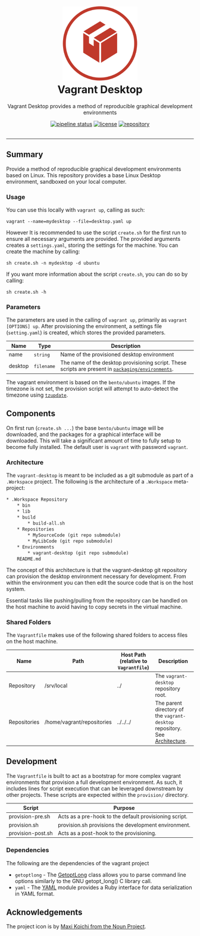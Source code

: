 # 
<h1 align="center">
    <img alt="Vagrant Desktop" src="/docs/icon/icon.png" width="200px" height="200px" />
    <br /> Vagrant Desktop
</h1>

<p align="center">
    Vagrant Desktop provides a method of reproducible graphical development environments
</p>
<div align="center">
    <a href="https://gitlab.com/jrbeverly/vagrant-desktop/commits/master"><img alt="pipeline status" src="https://gitlab.com/jrbeverly/vagrant-desktop/badges/master/pipeline.svg" /></a>
    <a href="LICENSE"><img alt="license" src="https://img.shields.io/badge/license-MIT-blue.svg" /></a>
    <a href="https://gitlab.com/jrbeverly/vagrant-desktop"><img alt="repository" src="https://img.shields.io/badge/gitlab-githooks-red.svg" /></a>
</div>
<br />

---

## Summary

Provide a method of reproducible graphical development environments based on Linux.  This repository provides a base Linux Desktop environment, sandboxed on your local computer.  

### Usage

You can use this locally with `vagrant up`, calling as such:

```
vagrant --name=mydesktop --file=desktop.yaml up
```

However It is recommended to use the script `create.sh` for the first run to ensure all necessary arguments are provided. The provided arguments creates a `settings.yaml`, storing the settings for the machine.  You can create the machine by calling:

```
sh create.sh -n mydesktop -d ubuntu
```

If you want more information about the script `create.sh`, you can do so by calling:

```
sh create.sh -h
```

### Parameters

The parameters are used in the calling of `vagrant up`, primarily as `vagrant [OPTIONS] up`.  After provisioning the environment, a settings file (`setting.yaml`) is created, which stores the provided parameters.

| Name | Type | Description |
| ---  | ---  | ---         |
| name | `string` | Name of the provisioned desktop environment |
| desktop | `filename` | The name of the desktop provisioning script.  These scripts are present in [`packaging/environments`](src/packaging/environments). |

The vagrant environment is based on the `bento/ubuntu` images.  If the timezone is not set, the provision script will attempt to auto-detect the timezone using [`tzupdate`](https://github.com/cdown/tzupdate).

## Components

On first run (`create.sh ...`) the base `bento/ubuntu` image will be downloaded, and the packages for a graphical interface will be downloaded. This will take a significant amount of time to fully setup to become fully installed.  The default user is `vagrant` with password `vagrant`.

### Architecture

The `vagrant-desktop` is meant to be included as a git submodule as part of a `.Workspace` project.  The following is the architecture of a `.Workspace` meta-project:

```
* .Workspace Repository
    * bin
    * lib
    * build
        * build-all.sh
    * Repositories
        * MySourceCode (git repo submodule)
        * MyLibCode (git repo submodule)
    * Environments
        * vagrant-desktop (git repo submodule)
    README.md
```

The concept of this architecture is that the vagrant-desktop git repository can provision the desktop environment necessary for development.  From within the environment you can then edit the source code that is on the host system.

Essential tasks like pushing/pulling from the repository can be handled on the host machine to avoid having to copy secrets in the virtual machine.

### Shared Folders

The `Vagrantfile` makes use of the following shared folders to access files on the host machine.

| Name | Path |  Host Path (relative to `Vagrantfile`) | Description |
| --- | --- | --- | --- |
| Repository | /srv/local | ../ | The `vagrant-desktop` repository root. |
| Repositories | /home/vagrant/repositories | ../../../ | The parent directory of the `vagrant-desktop` repository. See [Architecture](#architecture). |

## Development

The `Vagrantfile` is built to act as a bootstrap for more complex vagrant environments that provision a full development environment.  As such, it includes lines for script execution that can be leveraged downstream by other projects.  These scripts are expected within the `provision/` directory.

| Script | Purpose |
| --- | --- |
| provision-pre.sh | Acts as a pre-hook to the default provisioning script. |
| provision.sh | provision.sh provisions the development environment. |
| provision-post.sh | Acts as a post-hook to the provisioning. |

### Dependencies 

The following are the dependencies of the vagrant project

* `getoptlong` - The [GetoptLong](http://ruby-doc.org/stdlib-2.1.0/libdoc/getoptlong/rdoc/GetoptLong.html) class allows you to parse command line options similarly to the GNU getopt_long() C library call.
* `yaml` - The [YAML](https://ruby-doc.org/stdlib-1.9.3/libdoc/yaml/rdoc/YAML.html) module provides a Ruby interface for data serialization in YAML format.

## Acknowledgements

The project icon is by [Maxi Koichi from the Noun Project](docs/icon/README.md).